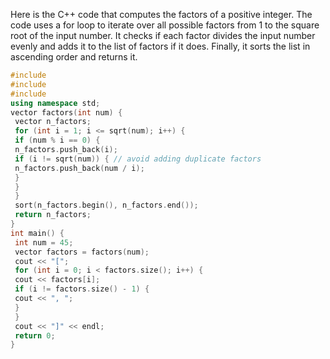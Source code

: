 Here is the C++ code that computes the factors of a positive integer. The code uses a for loop to iterate over all possible factors from 1 to the square root of the input number. It checks if each factor divides the input number evenly and adds it to the list of factors if it does. Finally, it sorts the list in ascending order and returns it.
```c++
#include 
#include 
#include 
using namespace std;
vector factors(int num) {
 vector n_factors;
 for (int i = 1; i <= sqrt(num); i++) {
 if (num % i == 0) {
 n_factors.push_back(i);
 if (i != sqrt(num)) { // avoid adding duplicate factors
 n_factors.push_back(num / i);
 }
 }
 }
 sort(n_factors.begin(), n_factors.end());
 return n_factors;
}
int main() {
 int num = 45;
 vector factors = factors(num);
 cout << "[";
 for (int i = 0; i < factors.size(); i++) {
 cout << factors[i];
 if (i != factors.size() - 1) {
 cout << ", ";
 }
 }
 cout << "]" << endl;
 return 0;
}
```

